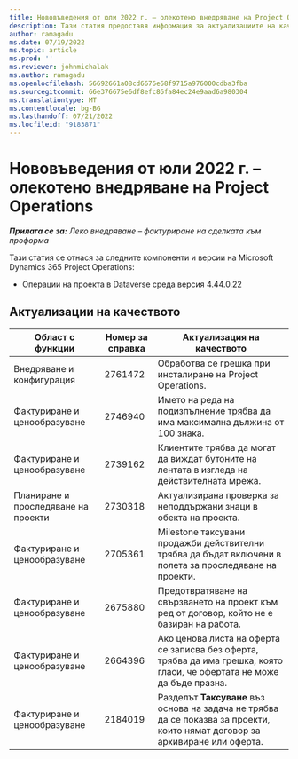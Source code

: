 ```yaml
---
title: Нововъведения от юли 2022 г. – олекотено внедряване на Project Operations
description: Тази статия предоставя информация за актуализациите на качеството, които са налични в изданието юли 2022 на Microsoft Dynamics 365 Project Operations lite разполагане.
author: ramagadu
ms.date: 07/19/2022
ms.topic: article
ms.prod: ''
ms.reviewer: johnmichalak
ms.author: ramagadu
ms.openlocfilehash: 56692661a08cd6676e68f9715a976000cdba3fba
ms.sourcegitcommit: 66e376675e6df8efc86fa84ec24e9aad6a980304
ms.translationtype: MT
ms.contentlocale: bg-BG
ms.lasthandoff: 07/21/2022
ms.locfileid: "9183871"
---
```

# <a name="whats-new-july-2022---project-operations-lite-deployment"></a>Нововъведения от юли 2022 г. – олекотено внедряване на Project Operations

_**Прилага се за:** Леко внедряване – фактуриране на сделката към проформа_

Тази статия се отнася за следните компоненти и версии на Microsoft Dynamics 365 Project Operations:

- Операции на проекта в Dataverse среда версия 4.44.0.22

## <a name="quality-updates"></a>Актуализации на качеството

| Област с функции | Номер за справка | Актуализация на качеството |
| --- | --- | --- |
| Внедряване и конфигурация | 2761472 | Обработва се грешка при инсталиране на Project Operations. |
| Фактуриране и ценообразуване | 2746940 | Името на реда на подизпълнение трябва да има максимална дължина от 100 знака. |
| Фактуриране и ценообразуване | 2739162 | Клиентите трябва да могат да виждат бутоните на лентата в изгледа на действителната мрежа. |
| Планиране и проследяване на проекти | 2730318 | Актуализирана проверка за неподдържани знаци в обекта на проекта. |
| Фактуриране и ценообразуване | 2705361 | Milestone таксувани продажби действителни трябва да бъдат включени в полета за проследяване на проекти. |
| Фактуриране и ценообразуване | 2675880 | Предотвратяване на свързването на проект към ред от договор, който не е базиран на работа. |
| Фактуриране и ценообразуване | 2664396 | Ако ценова листа на оферта се записва без оферта, трябва да има грешка, която гласи, че офертата не може да бъде празна. |
| Фактуриране и ценообразуване | 2184019 | Разделът **Таксуване** въз основа на задача не трябва да се показва за проекти, които нямат договор за архивиране или оферта. |

